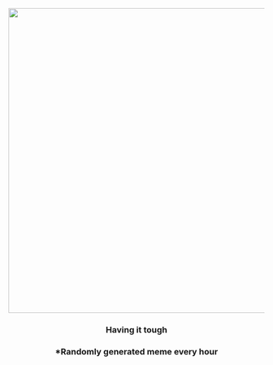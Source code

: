 <p align="center">
        <img src="https://i.redd.it/dgk8w66u0ej91.gif" width="600" height="600">
        </p>
        <h3 align="center">Having it tough</h3>
        <h3 align="center">*Randomly generated meme every hour</h3>
    